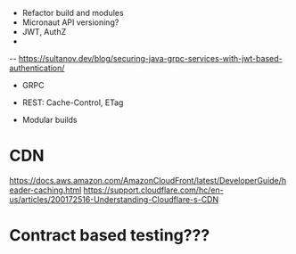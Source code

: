 - Refactor build and modules
- Micronaut API versioning?
- JWT, AuthZ
- 
-- https://sultanov.dev/blog/securing-java-grpc-services-with-jwt-based-authentication/
- GRPC

- REST: Cache-Control, ETag
- Modular builds

# CDN
https://docs.aws.amazon.com/AmazonCloudFront/latest/DeveloperGuide/header-caching.html
https://support.cloudflare.com/hc/en-us/articles/200172516-Understanding-Cloudflare-s-CDN

# Contract based testing???
